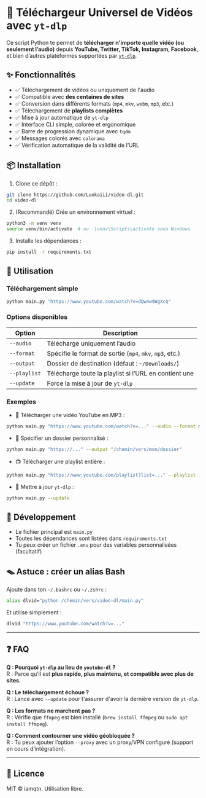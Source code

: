 # 🎥 Téléchargeur Universel de Vidéos avec `yt-dlp`

Ce script Python te permet de **télécharger n'importe quelle vidéo (ou seulement l’audio)** depuis **YouTube, Twitter, TikTok, Instagram, Facebook**, et bien d’autres plateformes supportées par [`yt-dlp`](https://github.com/yt-dlp/yt-dlp).

## ✨ Fonctionnalités

- ✅ Téléchargement de vidéos ou uniquement de l'audio
- ✅ Compatible avec **des centaines de sites**
- ✅ Conversion dans différents formats (`mp4`, `mkv`, `webm`, `mp3`, etc.)
- ✅ Téléchargement de **playlists complètes**
- ✅ Mise à jour automatique de `yt-dlp`
- ✅ Interface CLI simple, colorée et ergonomique
- ✅ Barre de progression dynamique avec `tqdm`
- ✅ Messages colorés avec `colorama`
- ✅ Vérification automatique de la validité de l’URL

## 📦 Installation

1. Clone ce dépôt :

```bash
git clone https://github.com/Luxkaiii/video-dl.git
cd video-dl
```

2. (Recommandé) Crée un environnement virtuel :

```bash
python3 -m venv venv
source venv/bin/activate  # ou .\venv\Scripts\activate sous Windows
```

3. Installe les dépendances :

```bash
pip install -r requirements.txt
```

## 🚀 Utilisation

### Téléchargement simple

```bash
python main.py "https://www.youtube.com/watch?v=dQw4w9WgXcQ"
```

### Options disponibles

| Option        | Description                                                    |
|---------------|----------------------------------------------------------------|
| `--audio`     | Télécharge uniquement l’audio                                  |
| `--format`    | Spécifie le format de sortie (`mp4`, `mkv`, `mp3`, etc.)       |
| `--output`    | Dossier de destination (défaut : `~/Downloads/`)               |
| `--playlist`  | Télécharge toute la playlist si l’URL en contient une          |
| `--update`    | Force la mise à jour de `yt-dlp`                               |

### Exemples

- 🎵 Télécharger une vidéo YouTube en MP3 :

```bash
python main.py "https://www.youtube.com/watch?v=..." --audio --format mp3
```

- 📁 Spécifier un dossier personnalisé :

```bash
python main.py "https://..." --output "/chemin/vers/mon/dossier"
```

- 📺 Télécharger une playlist entière :

```bash
python main.py "https://www.youtube.com/playlist?list=..." --playlist
```

- 🔄 Mettre à jour `yt-dlp` :

```bash
python main.py --update
```

## 🧪 Développement

- Le fichier principal est `main.py`
- Toutes les dépendances sont listées dans `requirements.txt`
- Tu peux créer un fichier `.env` pour des variables personnalisées (facultatif)

## 🪤 Astuce : créer un alias Bash

Ajoute dans ton `~/.bashrc` ou `~/.zshrc` :

```bash
alias dlvid="python /chemin/vers/video-dl/main.py"
```

Et utilise simplement :

```bash
dlvid "https://www.youtube.com/watch?v=..."
```

---

## ❓ FAQ

**Q : Pourquoi `yt-dlp` au lieu de `youtube-dl` ?**  
R : Parce qu’il est **plus rapide, plus maintenu, et compatible avec plus de sites**.

**Q : Le téléchargement échoue ?**  
R : Lance avec `--update` pour t'assurer d'avoir la dernière version de `yt-dlp`.

**Q : Les formats ne marchent pas ?**  
R : Vérifie que `ffmpeg` est bien installé (`brew install ffmpeg` ou `sudo apt install ffmpeg`).

**Q : Comment contourner une vidéo géobloquée ?**  
R : Tu peux ajouter l’option `--proxy` avec un proxy/VPN configuré (support en cours d’intégration).

---

## 📜 Licence

MIT © iamqtn. Utilisation libre.

